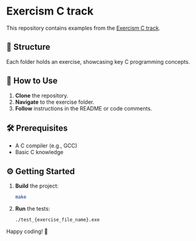 # Exercism C track

This repository contains examples from the [Exercism C track](https://exercism.org/tracks/c).

## 📂 Structure

Each folder holds an exercise, showcasing key C programming concepts.

## 🚀 How to Use

1. **Clone** the repository.
2. **Navigate** to the exercise folder.
3. **Follow** instructions in the README or code comments.

## 🛠 Prerequisites

- A C compiler (e.g., GCC)
- Basic C knowledge

## ⚙️ Getting Started

1. **Build** the project:

    ```bash
    make
    ```

2. **Run** the tests:

    ```bash
    ./test_{exercise_file_name}.exe
    ```

Happy coding! 🎉
